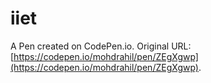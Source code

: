# iiet

A Pen created on CodePen.io. Original URL: [https://codepen.io/mohdrahil/pen/ZEgXgwp](https://codepen.io/mohdrahil/pen/ZEgXgwp).

